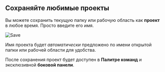 ## Сохраняйте любимые проекты

Вы можете сохранить текущую папку или рабочую область как **проект** в любое время. Просто введите его имя.

![Save](../images/project-manager-save.png)

Имя проекта будет _автоматически_ предложено по имени открытой папки или рабочей области для удобства.

После сохранения проект будет доступен в **Палитре команд** и эксклюзивной **боковой панели**.
